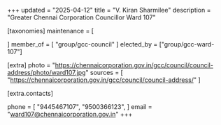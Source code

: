 +++
updated = "2025-04-12"
title = "V. Kiran Sharmilee"
description = "Greater Chennai Corporation Councillor Ward 107"

[taxonomies]
maintenance = [

]
member_of = [
    "group/gcc-council"
]
elected_by = ["group/gcc-ward-107"]

[extra]
photo = "https://chennaicorporation.gov.in/gcc/council/council-address/photo/ward107.jpg"
sources = [
    "https://chennaicorporation.gov.in/gcc/council/council-address/"
]

[extra.contacts]

phone = [
    "9445467107",
    "9500366123",
    ]
email = "ward107@chennaicorporation.gov.in"
+++